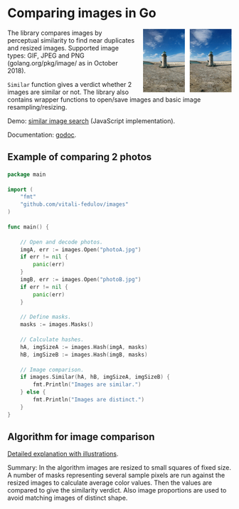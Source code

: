 # Comparing images in Go

<img align="right" style="margin-left:18px" src="logo.gif">

The library compares images by perceptual similarity to find near duplicates and
resized images. Supported image types: GIF, JPEG and PNG (golang.org/pkg/image/ as in October 2018).

`Similar` function gives a verdict whether 2 images are similar or not. The library also contains wrapper functions to open/save images and basic image resampling/resizing.

Demo: [similar image search](https://www.similar.pictures) (JavaScript implementation).

Documentation: [godoc](https://godoc.org/github.com/vitali-fedulov/images).

## Example of comparing 2 photos
```go
package main

import (
	"fmt"
	"github.com/vitali-fedulov/images"
)

func main() {
	
	// Open and decode photos.
	imgA, err := images.Open("photoA.jpg")
	if err != nil {
		panic(err)
	}
	imgB, err := images.Open("photoB.jpg")
	if err != nil {
		panic(err)
	}
	
	// Define masks.
	masks := images.Masks()
	
	// Calculate hashes.
	hA, imgSizeA := images.Hash(imgA, masks)
	hB, imgSizeB := images.Hash(imgB, masks)
	
	// Image comparison.
	if images.Similar(hA, hB, imgSizeA, imgSizeB) {
		fmt.Println("Images are similar.")
	} else {
		fmt.Println("Images are distinct.")
	}
}
```

## Algorithm for image comparison

[Detailed explanation with illustrations](https://www.similar.pictures/algorithm-for-perceptual-image-comparison.html).

Summary: In the algorithm images are resized to small squares of fixed size.
A number of masks representing several sample pixels are run against the resized
images to calculate average color values. Then the values are compared to
give the similarity verdict. Also image proportions are used to avoid matching
images of distinct shape.
